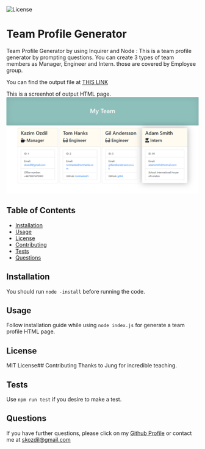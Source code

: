 ![License](https://img.shields.io/static/v1?label=License&message=MIT+License&color=purple)
# Team Profile Generator
Team Profile Generator by using Inquirer and Node : This is a team profile generator by prompting questions. You can create 3 types of team members as Manager, Engineer and Intern. those are covered by Employee group.  

You can find the output file at [THIS LINK](https://ozdilkazim.github.io/Team-Profile-Generator/output/team.html)

This is a screenhot of output HTML page.
![Screenshot](Screenshot.jpg)
## Table of Contents
* [Installation](#installation)
* [Usage](#usage)
* [License](#license)
* [Contributing](#contributing)
* [Tests](#tests)
* [Questions](#questions)

## Installation
You should run `node -install` before running the code. 
## Usage
Follow installation guide while using `node index.js` for generate a team profile HTML page. 

## License
MIT License## Contributing
Thanks to Jung for incredible teaching.
## Tests
Use `npm run test` if you desire to make a test.
## Questions
If you have further questions, please click on my [Github Profile](https://www.github.com/ozdilkazim) or contact me at [skozdil@gmail.com](mailto:skozdil@gmail.com)